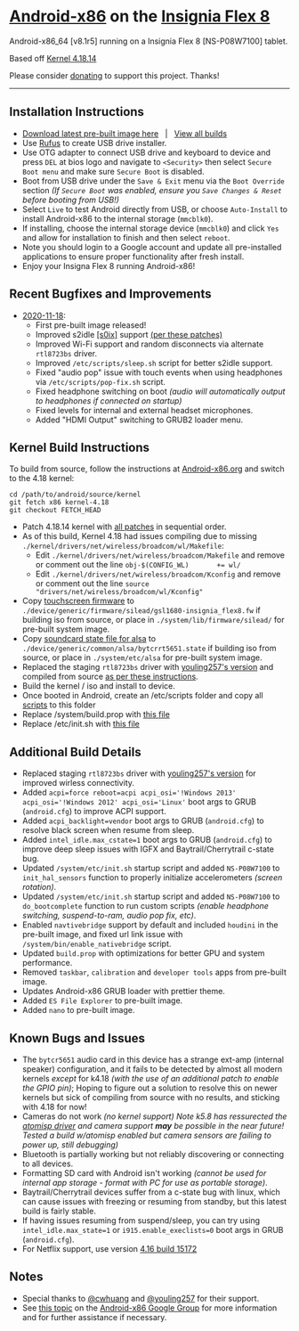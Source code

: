 # [Android-x86](https://www.android-x86.org) on the [Insignia Flex 8](https://www.insigniaproducts.com/pdp/NS-P08W7100/5451211)

Android-x86_64 [v8.1r5] running on a Insignia Flex 8 [NS-P08W7100] tablet.

Based off [Kernel 4.18.14](https://osdn.net/projects/android-x86/scm/git/kernel/tree/kernel-4.18/)

Please consider [donating](https://paypal.me/djouija) to support this project. Thanks!

----------------------------------------------------------------------------------

## Installation Instructions

* [Download latest pre-built image here](https://androidfilehost.com/?fid=10763459528675588358) &nbsp; | &nbsp; [View all builds](https://www.androidfilehost.com/?w=files&flid=320110)
* Use [Rufus](https://rufus.ie/) to create USB drive installer.
* Use OTG adapter to connect USB drive and keyboard to device and press `DEL` at bios logo and navigate to `<Security>` then select `Secure Boot menu` and make sure `Secure Boot` is disabled.
* Boot from USB drive under the `Save & Exit` menu via the `Boot Override` section *(If `Secure Boot` was enabled, ensure you `Save Changes & Reset` before booting from USB!)*
* Select `Live` to test Android directly from USB, or choose `Auto-Install` to install Android-x86 to the internal storage (`mmcblk0`).
* If installing, choose the internal storage device (`mmcblk0`) and click `Yes` and allow for installation to finish and then select `reboot`.
* Note you should login to a Google account and update all pre-installed applications to ensure proper functionality after fresh install.
* Enjoy your Insigna Flex 8 running Android-x86!


## Recent Bugfixes and Improvements

* [2020-11-18](https://androidfilehost.com/?fid=10763459528675588358):
	* First pre-built image released!
	* Improved s2idle [[s0ix]](https://01.org/blogs/qwang59/2018/how-achieve-s0ix-states-linux) support [(per these patches)](https://bugzilla.kernel.org/show_bug.cgi?id=196861)
	* Improved Wi-Fi support and random disconnects via alternate `rtl8723bs` driver.
	* Improved `/etc/scripts/sleep.sh` script for better s2idle support.
	* Fixed "audio pop" issue with touch events when using headphones via `/etc/scripts/pop-fix.sh` script.
	* Fixed headphone switching on boot _(audio will automatically output to headphones if connected on startup)_ 
	* Fixed levels for internal and external headset microphones.
	* Added "HDMI Output" switching to GRUB2 loader menu.


## Kernel Build Instructions

To build from source, follow the instructions at [Android-x86.org](https://www.android-x86.org/source.html) and switch to the 4.18 kernel:

	cd /path/to/android/source/kernel
	git fetch x86 kernel-4.18
	git checkout FETCH_HEAD

* Patch 4.18.14 kernel with [all patches](./00%20%20Patches/) in sequential order.
* As of this build, Kernel 4.18 had issues compiling due to missing `./kernel/drivers/net/wireless/broadcom/wl/Makefile`:
	* Edit `./kernel/drivers/net/wireless/broadcom/Makefile` and remove or comment out the line `obj-$(CONFIG_WL)       += wl/`
	* Edit `./kernel/drivers/net/wireless/broadcom/Kconfig` and remove or comment out the line `source "drivers/net/wireless/broadcom/wl/Kconfig"`
* Copy [touchscreen firmware](https://github.com/ouija/android-x86_insignia_flex8/blob/master/02%20%20Other/gsl1680-insignia_flex8.fw) to `./device/generic/firmware/silead/gsl1680-insignia_flex8.fw` if 	building iso from source, or place in `./system/lib/firmware/silead/` for pre-built system image.
* Copy [soundcard state file for alsa](https://github.com/ouija/android-x86_insignia_flex8/blob/master/02%20%20Other/bytcrrt5651.state) to `./device/generic/common/alsa/bytcrrt5651.state` if building iso from source, or place in `./system/etc/alsa` for pre-built system image.
* Replaced the staging `rtl8723bs` driver with [youling257's version](https://github.com/youling257/rockchip_wlan) and compiled from source [as per these instructions](https://groups.google.com/g/android-x86/c/iwSFhlLyW7A/m/kSxTf-rBAwAJ).
* Build the kernel / iso and install to device.
* Once booted in Android, create an /etc/scripts folder and copy all [scripts](https://github.com/ouija/android-x86_insignia_flex8/tree/master/01%20%20Scripts) to this folder
* Replace /system/build.prop with [this file](https://github.com/ouija/android-x86_insignia_flex8/blob/master/02%20%20Other/build.prop)
* Replace /etc/init.sh with [this file](https://github.com/ouija/android-x86_insignia_flex8/blob/master/02%20%20Other/init.sh)


## Additional Build Details

* Replaced staging `rtl8723bs` driver with [youling257's version](https://github.com/youling257/rockchip_wlan) for improved wirless connectivity.
* Added `acpi=force reboot=acpi acpi_osi='!Windows 2013' acpi_osi='!Windows 2012' acpi_osi='Linux'` boot args to GRUB (`android.cfg`) to improve ACPI support.
* Added `acpi_backlight=vendor` boot args to GRUB (`android.cfg`) to resolve black screen when resume from sleep.
* Added `intel_idle.max_cstate=1` boot args to GRUB (`android.cfg`) to improve deep sleep issues with IGFX and Baytrail/Cherrytrail c-state bug.
* Updated `/system/etc/init.sh` startup script and added `NS-P08W7100` to `init_hal_sensors` function to properly initialize accelerometers _(screen rotation)_.
* Updated `/system/etc/init.sh` startup script and added `NS-P08W7100` to `do_bootcomplete` function to run custom scripts _(enable headphone switching, suspend-to-ram, audio pop fix, etc)_.
* Enabled `navtivebridge` support by default and included `houdini` in the pre-built image, and fixed url link issue with `/system/bin/enable_nativebridge` script.
* Updated `build.prop` with optimizations for better GPU and system performance.
* Removed `taskbar`, `calibration` and `developer tools` apps from pre-built image.
* Updates Android-x86 GRUB loader with prettier theme.
* Added `ES File Explorer` to pre-built image.
* Added `nano` to pre-built image.


## Known Bugs and Issues

* The `bytcr5651` audio card in this device has a strange ext-amp (internal speaker) configuration, and it fails to be detected by almost all modern kernels _except_ for k4.18 _(with the use of an additional patch to enable the GPIO pin)_; Hoping to figure out a solution to resolve this on newer kernels but sick of compiling from source with no results, and sticking with 4.18 for now!
* Cameras do not work _(no kernel support)_
	_Note k5.8 has ressurected the [atomisp driver](https://www.phoronix.com/scan.php?page=news_item&px=Linux-5.8-Media-Updates) and camera support **may** be possible in the near future!_
	_Tested a build w/atomisp enabled but camera sensors are failing to power up, still debugging)_
* Bluetooth is partially working but not reliably discovering or connecting to all devices.
* Formatting SD card with Android isn't working _(cannot be used for internal app storage - format with PC for use as portable storage)_.
* Baytrail/Cherrytrail devices suffer from a c-state bug with linux, which can cause issues with freezing or resuming from standby, but this latest build is fairly stable.
* If having issues resuming from suspend/sleep, you can try using `intel_idle.max_state=1` or `i915.enable_execlists=0` boot args in GRUB (`android.cfg`).
* For Netflix support, use version [4.16 build 15172](https://netflixhelp.s3.amazonaws.com/netflix-4.16-15172-release.apk)


## Notes

* Special thanks to [@cwhuang](https://github.com/cwhuang) and [@youling257](https://github.com/youling257) for their support.
* See [this topic](https://groups.google.com/forum/#!topic/android-x86/KvAhIKcf224) on the [Android-x86 Google Group](https://groups.google.com/forum/#!forum/android-x86) for more information and for further assistance if necessary.
